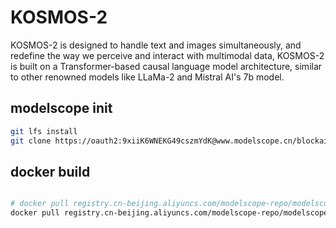 # KOSMOS-2

KOSMOS-2 is designed to handle text and images simultaneously, and redefine the way we perceive and interact with multimodal data, KOSMOS-2 is built on a Transformer-based causal language model architecture, similar to other renowned models like LLaMa-2 and Mistral AI's 7b model.

## modelscope init

```bash
git lfs install
git clone https://oauth2:9xiiK6WNEKG49cszmYdK@www.modelscope.cn/blockai/kosmos-2.git

```

## docker build

```bash

# docker pull registry.cn-beijing.aliyuncs.com/modelscope-repo/modelscope:ubuntu22.04-cuda12.1.0-py310-torch2.3.0-1.17.1
docker pull registry.cn-beijing.aliyuncs.com/modelscope-repo/modelscope:ubuntu22.04-cuda12.1.0-py310-torch2.1.2-tf2.14.0-1.13.1

```
